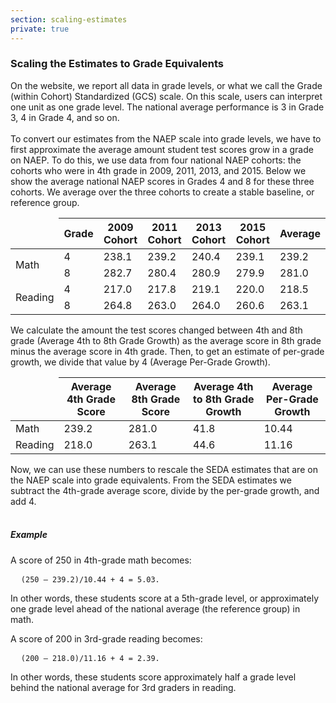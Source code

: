 ```yaml
---
section: scaling-estimates
private: true
---
```

<h3>Scaling the Estimates to Grade Equivalents</h3>

On the website, we report all data in grade levels, or what we call the Grade (within Cohort) Standardized (GCS) scale. On this scale, users can interpret one unit as one grade level. The national average performance is 3 in Grade 3, 4 in Grade 4, and so on. 
<br><br>
To convert our estimates from the NAEP scale into grade levels, we have to first approximate the average amount student test scores grow in a grade on NAEP. To do this, we use data from four national NAEP cohorts: the cohorts who were in 4th grade in 2009, 2011, 2013, and 2015. Below we show the average national NAEP scores in Grades 4 and 8 for these three cohorts. We average over the three cohorts to create a stable baseline, or reference group.
<table class="table-responsive table seda-table">
<thead><tr><th style="border: none;" title="Field #1"></th>
<th title="Field #2">Grade</th>
<th title="Field #3">2009 Cohort</th>
<th title="Field #4">2011 Cohort</th>
<th title="Field #5">2013 Cohort</th>
<th title="Field #6">2015 Cohort</th>
<th title="Field #7">Average</th>
</tr></thead>
<tbody><tr>
<td rowspan="2">Math</td>
<td>4</td>
<td>238.1</td>
<td>239.2</td>
<td>240.4</td>
<td>239.1</td>
<td>239.2</td>
</tr>
<tr>

<td style="border-left-width: 2px;">8</td>
<td>282.7</td>
<td>280.4</td>
<td>280.9</td>
<td>279.9</td>
<td>281.0</td>
</tr>
<tr>
<td rowspan="2">Reading</td>
<td>4</td>
<td>217.0</td>
<td>217.8</td>
<td>219.1</td>
<td>220.0</td>
<td>218.5</td>
</tr>
<tr>

<td style="border-left-width: 2px;">8</td>
<td>264.8</td>
<td>263.0</td>
<td>264.0</td>
<td>260.6</td>
<td>263.1</td>
</tr>
</tbody></table>

We calculate the amount the test scores changed between 4th and 8th grade (Average 4th to 8th Grade Growth) as the average score in 8th grade minus the average score in 4th grade. Then, to get an estimate of per-grade growth, we divide that value by 4 (Average Per-Grade Growth).


<table class="table seda-table table-responsive">
<thead>
<tr>
<th style="border:none;"></th>
<th>Average 4th Grade Score</th>
<th>Average 8th Grade Score</th>
<th>Average 4th to 8th Grade Growth</th>
<th>Average Per-Grade Growth</th>
</tr>
</thead>

<tbody>
<tr>
<td>Math</td>
<td>239.2</td>
<td>281.0</td>
<td>41.8</td>
<td>10.44</td>
</tr>

<tr>
<td>Reading</td>
<td>218.0</td>
<td>263.1</td>
<td>44.6</td>
<td>11.16</td>
</tr>
</tbody>
</table>

Now, we can use these numbers to rescale the SEDA estimates that are on the NAEP scale into grade equivalents. From the SEDA estimates we subtract the 4th-grade average score, divide by the per-grade growth, and add 4.
<br><br>
<h5>Example</h5>

A score of 250 in 4th-grade math becomes:

<pre>
  <code>(250 – 239.2)/10.44 + 4 = 5.03.</code>
</pre>

In other words, these students score at a 5th-grade level, or approximately one grade level ahead of the national average (the reference group) in math.

A score of 200 in 3rd-grade reading becomes:

<pre>
  <code>(200 – 218.0)/11.16 + 4 = 2.39.</code>
</pre>

In other words, these students score approximately half a grade level behind the national average for 3rd graders in reading.
